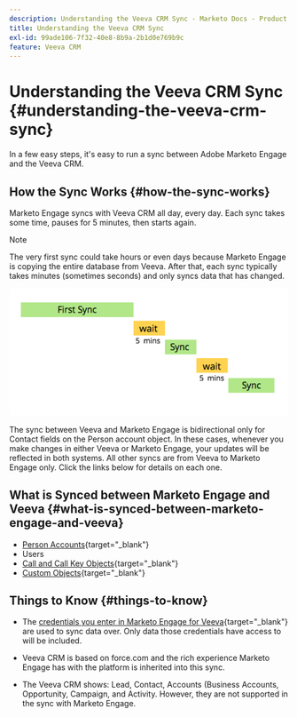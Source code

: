 ```yaml
---
description: Understanding the Veeva CRM Sync - Marketo Docs - Product Documentation
title: Understanding the Veeva CRM Sync
exl-id: 99ade106-7f32-40e8-8b9a-2b1d0e769b9c
feature: Veeva CRM
---
```

# Understanding the Veeva CRM Sync {#understanding-the-veeva-crm-sync}

In a few easy steps, it's easy to run a sync between Adobe Marketo Engage and the Veeva CRM.

## How the Sync Works {#how-the-sync-works}

Marketo Engage syncs with Veeva CRM all day, every day. Each sync takes some time, pauses for 5 minutes, then starts again.

>[!NOTE]
>
>The very first sync could take hours or even days because Marketo Engage is copying the entire database from Veeva. After that, each sync typically takes minutes (sometimes seconds) and only syncs data that has changed.

   ![](assets/understanding-the-veeva-sync-1.png)

The sync between Veeva and Marketo Engage is bidirectional only for Contact fields on the Person account object. In these cases, whenever you make changes in either Veeva or Marketo Engage, your updates will be reflected in both systems. All other syncs are from Veeva to Marketo Engage only. Click the links below for details on each one.

## What is Synced between Marketo Engage and Veeva {#what-is-synced-between-marketo-engage-and-veeva}

* [Person Accounts](/help/marketo/product-docs/crm-sync/veeva-crm-sync/sync-details/person-account-sync-faq.md){target="_blank"}
* Users
* [Call and Call Key Objects](/help/marketo/product-docs/crm-sync/veeva-crm-sync/sync-details/syncing-call-and-call-key-messages.md){target="_blank"}
* [Custom Objects](/help/marketo/product-docs/crm-sync/veeva-crm-sync/sync-details/custom-object-sync.md){target="_blank"}

## Things to Know {#things-to-know}

* The [credentials you enter in Marketo Engage for Veeva](/help/marketo/product-docs/crm-sync/salesforce-sync/setup/enterprise-unlimited-edition/step-2-of-3-create-a-salesforce-user-for-marketo-enterprise-unlimited.md){target="_blank"} are used to sync data over. Only data those credentials have access to will be included.

* Veeva CRM is based on force.com and the rich experience Marketo Engage has with the platform is inherited into this sync.

* The Veeva CRM shows: Lead, Contact, Accounts (Business Accounts, Opportunity, Campaign, and Activity. However, they are not supported in the sync with Marketo Engage.

